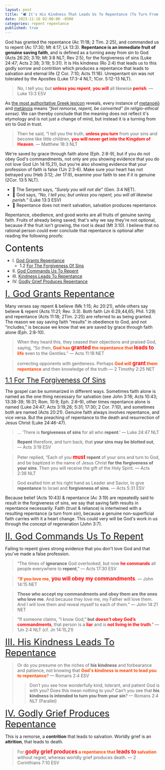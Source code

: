 ```yaml
---
layout: post
title: "🕊️ It's His Kindness That Leads Us To Repentance (To Turn From Our Sin)"
date: 2023-11-16 02:00:00 -0500
categories: repent repentance
published: true
---
```


<!-- God Has Granted The Repentance That Leads To Salvation -->

God has granted the repentance (Ac 11:18; 2 Tim. 2:25), and commanded us to repent (Ac 17:30; Mt 4:17; Lk 13:3). **Repentance is an immediate fruit of genuine saving faith**, and is defined as a turning away from sin to God (Acts 26:20; 3:19; Mt 3:8 NLT; Rev 2:5), for the forgiveness of sins (Luke 24:47; Acts 2:38; 3:19; 5:31). It is His kindness (Ro 2:4) that leads us to this godly sorrow and contrition which produces a repentance that leads to salvation and eternal life (2 Cor. 7:10; Acts 11:18). Unrepentant sin was not tolerated by the Apostles (Luke 17:3-4 NLT; 1Cor. 5:12-13 NLT).

> No, I tell you; but <span style="font-weight:bold;color:red;">unless you repent</span>, <span style="font-weight:bold;color:red;">you will</span> all likewise <span style="font-weight:bold;color:red;">perish</span>. &mdash; Luke 13:3 ESV

As [the most authoritative Greek lexicon](https://sevenshepherd.github.io/repentance/) reveals, every instance of [metanoéō](/assets/images/greek/metanoeo.png) and [metánoia](/assets/images/greek/metanoia.png) means *“feel remorse, repent, be converted” (in religio-ethical sense)*. We can thereby conclude that the meaning does not reflect it's etymology and is not just a change of mind, but instead it is a turning from sin to God in trust.

> Then he said, “I tell you the truth, <span style="font-weight:bold;color:red;">unless you turn</span> from your sins and become like little children, <span style="font-weight:bold;color:red;">you will never get into the Kingdom of Heaven</span>. &mdash; Matthew 18:3 NLT

We're saved by grace through faith alone (Eph. 2:8-9), but if you do not obey God's commandments, not only are you showing evidence that you do not love God (Jn 14:15,21), but you're also showing evidence that your profession of faith is false (1Jn 2:3-6). Make sure your heart has not betrayed you (Heb 3:12; Jer 17:9), examine your faith to see if it is genuine (2Cor. 13:5 NLT).

<!-- This does not conflict with *Sola Fide* or &ldquo;Faith Alone&rdquo; because repentance is an immediate fruit of genuine saving faith. Saving faith "results" in (**not** &ldquo;includes&rdquo;) obedience to God (Jn 14:15,21; 15:10; 1 Jn 2:3-6; 5:3-4) and good works that "follow after" (**not** merits) justification (James 2:14-26; Eph 2:10). **It's post-justification.** Once you're already saved, someone who was genuine about their faith would desire to repent. This article is teaching dispositions of the heart post-justification. -->

- 🐉 The Serpent says, *&ldquo;Surely you will not die&rdquo;* (Gen. 3:4 NET).
- 🍇 God says, *&ldquo;No, I tell you; but unless you repent, you will all likewise perish.&rdquo;* (Luke 13:3 ESV)
- 🧑 Repentance does not merit salvation, salvation produces repentance.

Repentance, obedience, and good works are all fruits of genuine saving faith. Fruits of already being saved; that's why we say they're not optional, because if the fruit isn't growing, the root is dead (Mt 3:10). I believe that no rational person could ever conclude that repentance is optional after reading the following proofs:

<a name="contents" style="font-size:2.1em;color:black;">Contents</a>

- I. <a href="#grants">God Grants Repentance</a>
    - 1.2 <a href="#sins">For The Forgiveness Of Sins</a>
- II. <a href="#commands">God Commands Us To Repent</a>
- III. <a href="#kindness">Kindness Leads To Repentance</a>
- IV. <a href="#grief">Godly Grief Produces Repentance</a>

<!-- - V. <a href="#led">You Don’t Want To Be Led To Salvation?</a> -->

<a name="grants" href="#contents" style="font-size:2.1em;">I. God Grants Repentance</a>

Many verses say repent & believe (Mk 1:15; Ac 20:21), while others say believe & repent (Acts 11:21; Rev. 3:3). Both faith (Jn 6:29,44,65; Phil. 1:29) and repentance (Acts 11:18; 2Tim. 2:25) are referred to as being granted. The reason we say saving faith &ldquo;results&rdquo; in obedience to God, and not &ldquo;includes,&rdquo; is because we know that we are saved by grace through faith alone (Eph. 2:8-10). 

> When they heard this, they ceased their objections and praised God, saying, “So then, <span style="font-weight:bold;color:orangered;">God has <span style="font-size:1.2em;color:red;">granted</span> the repentance that <span style="font-size:1.2em;color:red;">leads to</span> life</span> even to the Gentiles.” &mdash; Acts 11:18 NET

> correcting opponents with gentleness. Perhaps <span style="font-weight:bold;color:orangered;">God will <span style="font-size:1.2em;color:red;">grant</span> them repentance</span> and then knowledge of the truth &mdash; 2 Timothy 2:25 NET

<a name="sins" href="#contents" style="font-size:1.6em;">1.1 For The Forgiveness Of Sins</a>

The gospel can be summarized in different ways. Sometimes faith alone is named as the one thing necessary for salvation (see John 3:16; Acts 10:43; 13:38-39; 16:31; Rom. 10:9; Eph. 2:8–9), other times repentance alone is named (Luke 24:47; Acts 3:19,26; 5:31; 17:30; 2 Cor. 7:10), and sometimes both are named (Acts 20:21). Genuine faith always involves repentance, and vice versa. But the preaching of repentance to the death and resurrection of Jesus Christ (Luke 24:46-47).

> ... ‘There is **forgiveness of sins** for all who **repent**.’ &mdash; Luke 24:47 NLT

> **Repent** therefore, and turn back, that **your sins may be blotted out**, &mdash; Acts 3:19 ESV

> Peter replied, “Each of you <span style="font-size:1.2em;font-weight:bold;color:red;">must</span> **repent** of your sins and turn to God, and be baptized in the name of Jesus Christ **for the forgiveness of your sins**. Then you will receive the gift of the Holy Spirit. &mdash; Acts 2:38 NLT

> God exalted him at his right hand as Leader and Savior, to give **repentance** to Israel and **forgiveness of sins**. &mdash; Acts 5:31 ESV

Because belief (Acts 10:43) & repentance (Ac 3:19) are repeatedly said to result in the forgiveness of sins, we say that saving faith results in repentance necessarily. Faith (trust & reliance) is intertwined with a resulting repentance (a turn from sin), because a genuine non-superficial faith carries with it a heart change. This could very will be God's work in us through the concept of regeneration (John 3:7).

<a name="commands" href="#contents" style="font-size:2.1em;">II. God Commands Us To Repent</a>

Failing to repent gives strong evidence that you don't love God and that you've made a false profession.

<!-- Failing to repent is one of the best ways to give strong evidence that one does not love God (Ac 17:30; Jn 14:15,21), will die (Lk 13:3; Mt 18:3 NLT), made a false profession (Ac 17:30; 1Jn 2:4), and is not being led to salvation and eternal life (2 Cor. 7:10; Ac 11:18). -->

> &ldquo;The times of **ignorance** God overlooked, but now <span style="font-weight:bold;color:red;">he commands</span> all people everywhere to **repent**,&rdquo; &mdash; Acts 17:30 ESV

<!-- > “If you love me, <span style="font-size:1.2em;font-weight:bold;color:red;">you will</span> keep my commandments.&rdquo; &mdash; John 14:15 ESV -->

> <span style="font-weight:bold;color:orangered;">“If you love me,</span> <span style="font-size:1.2em;font-weight:bold;color:red;">you will obey my commandments</span>. &mdash; John 14:15 NET

> **Those who accept my commandments and obey them are the ones who love me**. And because they love me, my Father will love them. And I will love them and reveal myself to each of them.” &mdash; John 14:21 NET

> &ldquo;If someone claims, “I know God,” **but <span style="font-weight:bold;color:red;">doesn’t obey God’s commandments</span>**, that person is a <span style="font-weight:bold;color:red;">liar</span> and is <span style="font-weight:bold;color:red;">not living in the truth</span>.&rdquo; &mdash; 1Jn 2:4 NLT (cf. Jn 14:15,21)

<a name="kindness" href="#contents" style="font-size:2.1em;">III. His Kindness Leads To Repentance</a>

> Or do you presume on the riches of **his kindness** and forbearance and patience, not knowing that <span style="font-weight:bold;color:orangered;">God's kindness is meant to lead you to repentance</span>? &mdash; Romans 2:4 ESV
>> Don’t you see how wonderfully kind, tolerant, and patient God is with you? Does this mean nothing to you? Can’t you see that **his kindness is intended to turn you from your sin**? &mdash; Romans 2:4 NLT (Parallel)

<a name="grief" href="#contents" style="font-size:2.1em;">IV. Godly Grief Produces Repentance</a>

This is a remorse, a **contrition** that leads to salvation. Worldly grief is an **attrition**, that leads to death.

> For <span style="font-weight:bold;color:orangered;"><span style="font-size:1.2em;color:red;">godly grief produces</span> a repentance that <span style="font-size:1.2em;color:red;">leads to</span> salvation</span> without regret, whereas worldly grief produces death. &mdash; 2 Corinthians 7:10 ESV

<!-- There is only one more consideration; if repentance leads to salvation, and we are saved by faith alone, that would technically place repentance before faith. This poses a problem, if we place repentance before faith and it's not a work of God in us but rather something we do, then we've just done a work before being saved. The only way this isn't a work is if it's God's work of regeneration in us. We could also interpret this as meaning, that faith resulting in repentance leads to salvation-glorification. -->







<script>
    var refTagger = {
        settings: {
            bibleVersion: 'ESV'
        }
    }; 

    (function(d, t) {
        var n=d.querySelector('[nonce]');
        refTagger.settings.nonce = n && (n.nonce||n.getAttribute('nonce'));
        var g = d.createElement(t), s = d.getElementsByTagName(t)[0];
        g.src = 'https://api.reftagger.com/v2/RefTagger.js';
        g.nonce = refTagger.settings.nonce;
        s.parentNode.insertBefore(g, s);
    }(document, 'script'));
</script>